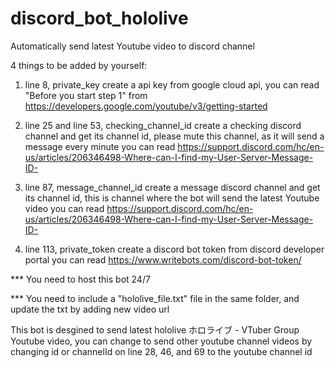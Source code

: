 # discord_bot_hololive
Automatically send latest Youtube video to discord channel


4 things to be added by yourself:
  1. line 8, private_key
      create a api key from google cloud api, 
      you can read "Before you start step 1" from https://developers.google.com/youtube/v3/getting-started 
      
  2. line 25 and line 53, checking_channel_id
      create a checking discord channel and get its channel id,  please mute this channel, as it will send a message every minute
      you can read https://support.discord.com/hc/en-us/articles/206346498-Where-can-I-find-my-User-Server-Message-ID-
  
  3. line 87, message_channel_id
      create a message discord channel and get its channel id, this is channel where the bot will send the latest Youtube video
      you can read https://support.discord.com/hc/en-us/articles/206346498-Where-can-I-find-my-User-Server-Message-ID-
      
   4. line 113, private_token
       create a discord bot token from discord developer portal
       you can read https://www.writebots.com/discord-bot-token/


*** You need to host this bot 24/7

*** You need to include a "hololive_file.txt" file in the same folder, and update the txt by adding new video url


This bot is desgined to send latest hololive ホロライブ - VTuber Group Youtube video,
you can change to send other youtube channel videos by changing id or channelId on line 28, 46, and 69 to the youtube channel id
